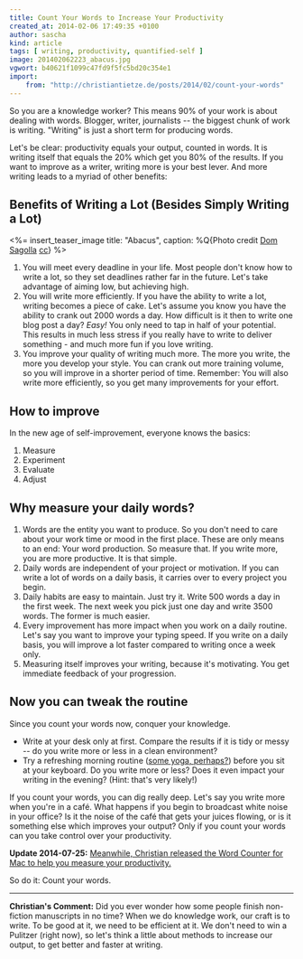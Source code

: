 ```yaml
---
title: Count Your Words to Increase Your Productivity
created_at: 2014-02-06 17:49:35 +0100
author: sascha
kind: article
tags: [ writing, productivity, quantified-self ]
image: 201402062223_abacus.jpg
vgwort: b40621f1099c47fd9f5fc5bd20c354e1
import:
    from: "http://christiantietze.de/posts/2014/02/count-your-words"
---
```


So you are a knowledge worker? This means 90% of your work is about dealing with words. Blogger, writer, journalists -- the biggest chunk of work is writing. "Writing" is just a short term for producing words.

Let's be clear: productivity equals your output, counted in words. It is writing itself that equals the 20% which get you 80% of the results. If you want to improve as a writer, writing more is your best lever. And more writing leads to a myriad of other benefits:

## Benefits of Writing a Lot (Besides Simply Writing a Lot)

<%= insert_teaser_image title: "Abacus", caption: %Q{Photo credit <a href="http://www.flickr.com/photos/44124416424@N01/3287389250/">Dom Sagolla</a> <a href="http://creativecommons.org/licenses/by-nc-nd/2.0/">cc</a>} %>

1. You will meet every deadline in your life. Most people don't know how to write a lot, so they set deadlines rather far in the future. Let's take advantage of aiming low, but achieving high.
2. You will write more efficiently. If you have the ability to write a lot, writing becomes a piece of cake. Let's assume you know you have the ability to crank out 2000 words a day. How difficult is it then to write one blog post a day? *Easy!* You only need to tap in half of your potential. This results in much less stress if you really have to write to deliver something - and much more fun if you love writing.
3. You improve your quality of writing much more. The more you write, the more you develop your style. You can crank out more training volume, so you will improve in a shorter period of time. Remember: You will also write more efficiently, so you get many improvements for your effort.

## How to improve

In the new age of self-improvement, everyone knows the basics:

1. Measure
2. Experiment
3. Evaluate
4. Adjust

## Why measure your daily words?

1. Words are the entity you want to produce. So you don't need to care about your work time or mood in the first place. These are only means to an end: Your word production. So measure that. If you write more, you are more productive. It is that simple.
2. Daily words are independent of your project or motivation. If you can write a lot of words on a daily basis, it carries over to every project you begin.
3. Daily habits are easy to maintain. Just try it. Write 500 words a day in the first week. The next week you pick just one day and write 3500 words. The former is much easier.
4. Every improvement has more impact when you work on a daily routine. Let's say you want to improve your typing speed. If you write on a daily basis, you will improve a lot faster compared to writing once a week only.
5. Measuring itself improves your writing, because it's motivating. You get immediate feedback of your progression.

## Now you can tweak the routine

Since you count your words now, conquer your knowledge.

* Write at your desk only at first. Compare the results if it is tidy or messy -- do you write more or less in a clean environment?
* Try a refreshing morning routine ([some yoga, perhaps?][sungr]) before you sit at your keyboard. Do you write more or less? Does it even impact your writing in the evening? (Hint: that's very likely!)

If you count your words, you can dig really deep. Let's say you write more when you're in a café. What happens if you begin to broadcast white noise in your office? Is it the noise of the café that gets your juices flowing, or is it something else which improves your output? Only if you count your words can you take control over your productivity.

**Update 2014-07-25:** <ins>Meanwhile, Christian released the <a href="http://wordcounterapp.com">Word Counter</a> for Mac to help you measure your productivity.</ins>

So do it: Count your words.

---

**Christian's Comment:** Did you ever wonder how some people finish non-fiction manuscripts in no time? When we do knowledge work, our craft is to write.  To be good at it, we need to be efficient at it.  We don't need to win a Pulitzer (right now), so let's think a little about methods to increase our output, to get better and faster at writing. 

[sungr]: http://www.youtube.com/watch?v=VXTpTRuPiPQ